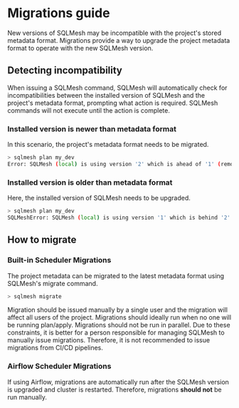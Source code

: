 # Migrations guide

New versions of SQLMesh may be incompatible with the project's stored metadata format. Migrations provide a way to upgrade the project metadata format to operate with the new SQLMesh version.

## Detecting incompatibility
When issuing a SQLMesh command, SQLMesh will automatically check for incompatibilities between the installed version of SQLMesh and the project's metadata format, prompting what action is required. SQLMesh commands will not execute until the action is complete.

### Installed version is newer than metadata format
In this scenario, the project's metadata format needs to be migrated.

```bash
> sqlmesh plan my_dev
Error: SQLMesh (local) is using version '2' which is ahead of '1' (remote). Please run a migration ('sqlmesh migrate' command).
```

### Installed version is older than metadata format
Here, the installed version of SQLMesh needs to be upgraded.

```bash
> sqlmesh plan my_dev
SQLMeshError: SQLMesh (local) is using version '1' which is behind '2' (remote). Please upgrade SQLMesh.
```

## How to migrate

### Built-in Scheduler Migrations

The project metadata can be migrated to the latest metadata format using SQLMesh's migrate command.

```bash
> sqlmesh migrate
```

Migration should be issued manually by a single user and the migration will affect all users of the project. 
Migrations should ideally run when no one will be running plan/apply. 
Migrations should not be run in parallel. 
Due to these constraints, it is better for a person responsible for managing SQLMesh to manually issue migrations. 
Therefore, it is not recommended to issue migrations from CI/CD pipelines.

### Airflow Scheduler Migrations

If using Airflow, migrations are automatically run after the SQLMesh version is upgraded and cluster is restarted. 
Therefore, migrations **should not** be run manually.
